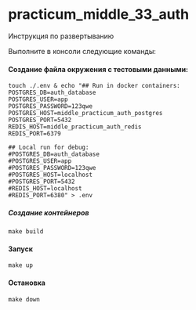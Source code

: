 # practicum_middle_33_auth

Инструкция по развертыванию

Выполните в консоли следующие команды:

#### Создание файла окружения с тестовыми данными:

```
touch ./.env & echo "## Run in docker containers:
POSTGRES_DB=auth_database
POSTGRES_USER=app
POSTGRES_PASSWORD=123qwe
POSTGRES_HOST=middle_practicum_auth_postgres
POSTGRES_PORT=5432
REDIS_HOST=middle_practicum_auth_redis
REDIS_PORT=6379

## Local run for debug:
#POSTGRES_DB=auth_database
#POSTGRES_USER=app
#POSTGRES_PASSWORD=123qwe
#POSTGRES_HOST=localhost
#POSTGRES_PORT=5432
#REDIS_HOST=localhost
#REDIS_PORT=6380" > .env
```


##### Создание контейнеров

```shell script
make build
```

#### Запуск

```shell script
make up
```
#### Остановка

```shell script
make down
```



